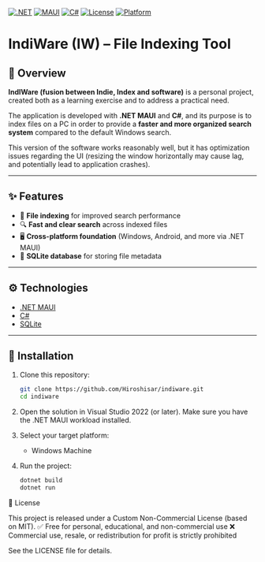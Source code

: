 [![.NET](https://img.shields.io/badge/.NET-7.0-blue?logo=.net&logoColor=white)](https://dotnet.microsoft.com/)
[![MAUI](https://img.shields.io/badge/.NET%20MAUI-UI-blueviolet?logo=.net&logoColor=white)](https://learn.microsoft.com/dotnet/maui/)
[![C#](https://img.shields.io/badge/C%23-Programming-blue?logo=c-sharp&logoColor=white)](https://learn.microsoft.com/dotnet/csharp/)
[![License](https://img.shields.io/badge/License-Non--Commercial-orange)](LICENSE)
[![Platform](https://img.shields.io/badge/Platform-Windows-lightgrey)](#)

# IndiWare (IW) – File Indexing Tool

## 📌 Overview
**IndIWare (fusion between Indie, Index and software)** is a personal project, created both as a learning exercise and to address a practical need.  

The application is developed with **.NET MAUI** and **C#**, and its purpose is to index files on a PC in order to provide a **faster and more organized search system** compared to the default Windows search.

This version of the software works reasonably well, but it has optimization issues regarding the UI (resizing the window horizontally may cause lag, and potentially lead to application crashes).

---

## ✨ Features
- 📂 **File indexing** for improved search performance  
- 🔍 **Fast and clear search** across indexed files  
- 🖥️ **Cross-platform foundation** (Windows, Android, and more via .NET MAUI)  
- 💾 **SQLite database** for storing file metadata
  
---

## ⚙️ Technologies
- [.NET MAUI](https://learn.microsoft.com/dotnet/maui/)  
- [C#](https://learn.microsoft.com/dotnet/csharp/)  
- [SQLite](https://www.sqlite.org/)  

---

## 🚀 Installation
1. Clone this repository:
   ```bash
   git clone https://github.com/Hiroshisar/indiware.git
   cd indiware

2. Open the solution in Visual Studio 2022 (or later).
   Make sure you have the .NET MAUI workload installed.

3. Select your target platform:
    - Windows Machine

4. Run the project:
   ```bash
   dotnet build
   dotnet run
   
📖 License

This project is released under a Custom Non-Commercial License (based on MIT).
✅ Free for personal, educational, and non-commercial use
❌ Commercial use, resale, or redistribution for profit is strictly prohibited

See the LICENSE file for details.
